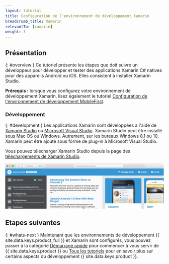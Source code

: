 ```yaml
---
layout: tutorial
title: Configuration de l'environnement de développement Xamarin
breadcrumb_title: Xamarin
relevantTo: [xamarin]
weight: 3
---
```

<!-- NLS_CHARSET=UTF-8 -->
## Présentation
{: #overview }
Ce tutoriel présente les étapes que doit suivre un développeur pour développer et tester des applications Xamarin C# natives pour des appareils Android ou iOS. Elles consistent à installer Xamarin Studio.

**Prérequis :** lorsque vous configurez votre environnement de développement Xamarin, lisez également le tutoriel [Configuration de l'environnement de développement MobileFirst](../../development/).

### Développement
{: #development }
Les applications Xamarin sont développées à l'aide de [Xamarin Studio](https://www.xamarin.com/studio) ou [Microsoft Visual Studio](https://www.visualstudio.com/). Xamarin Studio peut être installé sous Mac OS ou Windows.  Autrement, sur les bureaux Windows 8.1 ou 10, Xamarin peut être ajouté sous forme de plug-in à Microsoft Visual Studio.   

Vous pouvez télécharger Xamarin Studio depuis la page des [téléchargements de Xamarin Studio](https://www.xamarin.com/download).

![Xamarin Studio](xamarin-studio.png)

## Etapes suivantes
{: #whats-next }
Maintenant que les environnements de développement {{ site.data.keys.product_full }} et Xamarin sont configurés, vous pouvez passer à la catégorie [Démarrage rapide](../../../quick-start/xamarin/) pour commencer à vous servir de {{ site.data.keys.product }} ou [Tous les tutoriels](../../../all-tutorials) pour en savoir plus sur certains aspects du développement {{ site.data.keys.product }}.
